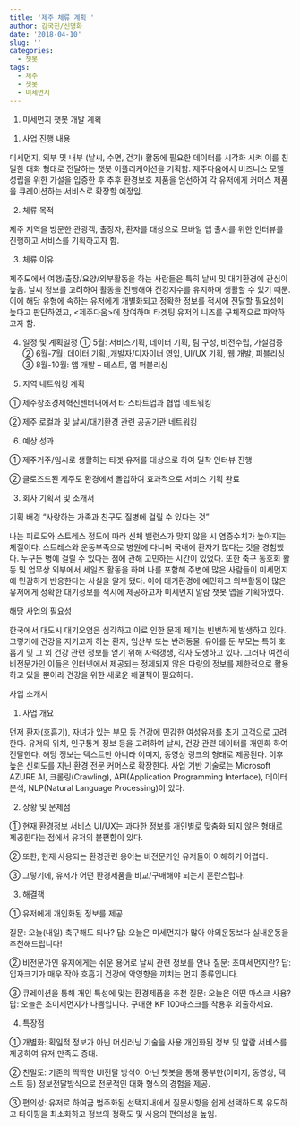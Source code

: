```yaml
---
title: '제주 체류 계획 '
author: 김국진/신명화
date: '2018-04-10'
slug: ''
categories:
  - 챗봇
tags:
  - 제주
  - 챗봇
  - 미세먼지
---
```

1. 미세먼지 챗봇 개발 계획 

1)	사업 진행 내용

미세먼지, 외부 및 내부 (날씨, 수면, 걷기) 활동에 필요한 데이터를 시각화 시켜 이를 친밀한 대화 형태로 전달하는 챗봇 어플리케이션을 기획함. 제주다움에서 비즈니스 모델 성립을 위한 가설을 입증한 후 추후 환경보호 제품을 엄선하여 각 유저에게 커머스 제품을 큐레이션하는 서비스로 확장할 예정임.

2)	체류 목적

제주 지역을 방문한 관광객, 출장자, 환자를 대상으로 모바일 앱 출시를 위한 인터뷰를 진행하고 서비스를 기획하고자 함.

3)	체류 이유

제주도에서 여행/출장/요양/외부활동을 하는 사람들은 특히 날씨 및 대기환경에 관심이 높음. 날씨 정보를 고려하여 활동을 진행해야 건강지수를 유지하며 생활할 수 있기 때문. 이에 해당 유형에 속하는 유저에게 개별화되고 정확한 정보를 적시에 전달할 필요성이 높다고 판단하였고, <제주다움>에 참여하며 타겟팅 유저의 니즈를 구체적으로 파악하고자 함. 

4)	일정 및 계획일정 
①	5월: 서비스기획, 데이터 기획, 팀 구성, 비전수립, 가설검증
②	6월-7월: 데이터 기획,,개발자/디자이너 영입, UI/UX 기획, 웹 개발, 퍼블리싱
③		8월-10월: 앱 개발 – 테스트, 앱 퍼블리싱 
 
5)	지역 네트워킹 계획

①	제주창조경제혁신센터내에서 타 스타트업과 협업 네트워킹

②	제주 로컬과 및 날씨/대기환경 관련 공공기관 네트워킹

6)	예상 성과 

①	제주거주/임시로 생활하는 타겟 유저를 대상으로 하여 밀착 인터뷰 진행

②	클로즈드된 제주도 환경에서 몰입하여 효과적으로 서비스 기획 완료

3. 회사 기획서 및 소개서

기획 배경 “사랑하는 가족과 친구도 질병에 걸릴 수 있다는 것” 

나는 피로도와 스트레스 정도에 따라 신체 밸런스가 맞지 않을 시 염증수치가 높아지는 체질이다. 스트레스와 운동부족으로 병원에 다니며 국내에 환자가 많다는 것을 경험했다. 누구든 병에 걸릴 수 있다는 점에 관해 고민하는 시간이 있었다. 또한 축구 동호회 활동 및 업무상 외부에서 세일즈 활동을 하며 나를 포함해 주변에 많은 사람들이 미세먼지에 민감하게 반응한다는 사실을 알게 됐다. 이에 대기환경에 예민하고 외부활동이 많은 유저에게 정확한 대기정보를 적시에 제공하고자 미세먼지 알람 챗봇 앱을 기획하였다.

해당 사업의 필요성 

한국에서 대도시 대기오염은 심각하고 이로 인한 문제 제기는 빈번하게 발생하고 있다. 그렇기에 건강을 지키고자 하는 환자, 임산부 또는 반려동물, 유아를 둔 부모는 특히 호흡기 및 그 외 건강 관련 정보를 얻기 위해 자력갱생, 각자 도생하고 있다. 그러나 여전히 비전문가인 이들은 인터넷에서 제공되는 정제되지 않은 다량의 정보를 제한적으로 활용하고 있을 뿐이라 건강을 위한 새로운 해결책이 필요하다. 

사업 소개서

1)	사업 개요

먼저 환자(호흡기), 자녀가 있는 부모 등 건강에 민감한 여성유저를 초기 고객으로 고려한다. 유저의 위치, 인구통계 정보 등을 고려하여 날씨, 건강 관련 데이터를 개인화 하여 전달한다. 해당 정보는 텍스트만 아니라 이미지, 동영상 링크의 형태로 제공된다. 이후 높은 신뢰도를 지닌 환경 전문 커머스로 확장한다. 사업 기반 기술로는 Microsoft AZURE AI, 크롤링(Crawling), API(Application Programming Interface), 데이터분석, NLP(Natural Language Processing)이 있다.


2)	상황 및 문제점

①	현재 환경정보 서비스 UI/UX는 과다한 정보를 개인별로 맞춤화 되지 않은
형태로 제공한다는 점에서 유저의 불편함이 있다. 

②	또한, 현재 사용되는 환경관련 용어는 비전문가인 유저들이 이해하기 어렵다.

③	그렇기에, 유저가 어떤 환경제품을 비교/구매해야 되는지 혼란스럽다.

3)	해결책

①	유저에게 개인화된 정보를 제공

질문:	오늘(내일) 축구해도 되나?	
답:	오늘은 미세먼지가 많아 야외운동보다 실내운동을 추천해드립니다!

②	비전문가인 유저에게는 쉬운 용어로 날씨 관련 정보를 안내
질문:	초미세먼지란?	
답:	입자크기가 매우 작아 호흡기 건강에 악영향을 끼치는 먼지 종류입니다.

③	큐레이션을 통해 개인 특성에 맞는 환경제품을 추천
질문:	오늘은 어떤 마스크 사용?	
답:	오늘은 초미세먼지가 나쁨입니다. 구매한 KF 100마스크를 착용후 외출하세요.

4)	특장점 

①	개별화: 획일적 정보가 아닌 머신러닝 기술을 사용 개인화된 정보 및 알람 서비스를 제공하여 유저 만족도 증대.

②	친밀도: 기존의 딱딱한 UI전달 방식이 아닌 챗봇을 통해 풍부한(이미지, 동영상, 텍스트 등) 정보전달방식으로 전문적인 대화 형식의 경험을 제공.

③	편의성: 유저로 하여금 범주화된 선택지내에서 질문사항을 쉽게 선택하도록 유도하고 타이핑을 최소화하고 정보의 정확도 및 사용의 편의성을 높임.
 